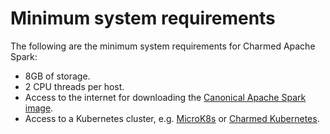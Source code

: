 # Minimum system requirements 

The following are the minimum system requirements for Charmed Apache Spark:

- 8GB of storage.
- 2 CPU threads per host.
- Access to the internet for downloading the [Canonical Apache Spark image](https://github.com/canonical/charmed-spark-rock/pkgs/container/charmed-spark).
- Access to a Kubernetes cluster, e.g. [MicroK8s](https://microk8s.io/) or [Charmed Kubernetes](https://ubuntu.com/kubernetes/charmed-k8s).
